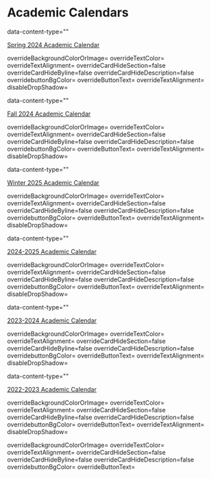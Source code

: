 


Academic Calendars
==================













 data\-content\-type\=""
 





[Spring 2024 Academic Calendar](https://lds-business-college.brightspotcdn.com/83/24/fa36475f40fc8157b95a1d6aaaf7/2246-calendar-draft-2-13-24.pdf) 




 overrideBackgroundColorOrImage\=
 overrideTextColor\=
 overrideTextAlignment\=
 overrideCardHideSection\=false
 overrideCardHideByline\=false
 overrideCardHideDescription\=false
 overridebuttonBgColor\=
 overrideButtonText\=
 overrideTextAlignment\=
 disableDropShadow\=






 data\-content\-type\=""
 





[Fall 2024 Academic Calendar](https://lds-business-college.brightspotcdn.com/fc/de/5012777e46a584e41a35a989d8f3/academic-calendar-enr-f24.pdf) 




 overrideBackgroundColorOrImage\=
 overrideTextColor\=
 overrideTextAlignment\=
 overrideCardHideSection\=false
 overrideCardHideByline\=false
 overrideCardHideDescription\=false
 overridebuttonBgColor\=
 overrideButtonText\=
 overrideTextAlignment\=
 disableDropShadow\=






 data\-content\-type\=""
 





[Winter 2025 Academic Calendar](https://lds-business-college.brightspotcdn.com/d7/5d/f22e669a46e1a2f46f0b30eafd5c/academic-calendar-enr-w25.pdf) 




 overrideBackgroundColorOrImage\=
 overrideTextColor\=
 overrideTextAlignment\=
 overrideCardHideSection\=false
 overrideCardHideByline\=false
 overrideCardHideDescription\=false
 overridebuttonBgColor\=
 overrideButtonText\=
 overrideTextAlignment\=
 disableDropShadow\=






 data\-content\-type\=""
 





[2024\-2025 Academic Calendar](https://lds-business-college.brightspotcdn.com/f4/39/957effa842b181a750168e831f86/magnet-calendar-enr-s24-w25-4x6.pdf) 




 overrideBackgroundColorOrImage\=
 overrideTextColor\=
 overrideTextAlignment\=
 overrideCardHideSection\=false
 overrideCardHideByline\=false
 overrideCardHideDescription\=false
 overridebuttonBgColor\=
 overrideButtonText\=
 overrideTextAlignment\=
 disableDropShadow\=






 data\-content\-type\=""
 





[2023\-2024 Academic Calendar](https://lds-business-college.brightspotcdn.com/4c/ff/f7fa3ec8460bbf2fdfdb846fded5/academic-calendar-2023-24-4x6.pdf) 




 overrideBackgroundColorOrImage\=
 overrideTextColor\=
 overrideTextAlignment\=
 overrideCardHideSection\=false
 overrideCardHideByline\=false
 overrideCardHideDescription\=false
 overridebuttonBgColor\=
 overrideButtonText\=
 overrideTextAlignment\=
 disableDropShadow\=






 data\-content\-type\=""
 





[2022\-2023 Academic Calendar](https://lds-business-college.brightspotcdn.com/b4/1a/805128f14991a3051bc122debd08/academic-calendar-4x6-online.pdf) 




 overrideBackgroundColorOrImage\=
 overrideTextColor\=
 overrideTextAlignment\=
 overrideCardHideSection\=false
 overrideCardHideByline\=false
 overrideCardHideDescription\=false
 overridebuttonBgColor\=
 overrideButtonText\=
 overrideTextAlignment\=
 disableDropShadow\=





overrideBackgroundColorOrImage\=
overrideTextColor\=
overrideTextAlignment\=
overrideCardHideSection\=false
overrideCardHideByline\=false
overrideCardHideDescription\=false
overridebuttonBgColor\=
overrideButtonText\=



